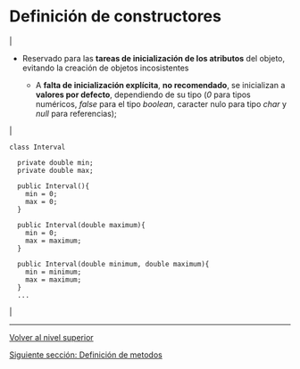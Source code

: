 # Definición de constructores






| 
* Reservado para las **tareas de inicialización de los atributos** del objeto, evitando la creación de objetos incosistentes


	+ A **falta de inicialización explícita**, **no recomendado**, se inicializan a **valores por defecto**, dependiendo de su tipo (*0* para tipos numéricos, *false* para el tipo *boolean*, caracter nulo para tipo *char* y *null* para referencias);



 | 


```
class Interval

  private double min;
  private double max;

  public Interval(){
    min = 0;
    max = 0;
  }

  public Interval(double maximum){
    min = 0;
    max = maximum;
  }

  public Interval(double minimum, double maximum){
    min = minimum;
    max = maximum;
  }
  ...
```


 |


---

[Volver al nivel superior](../README.md)

[Siguiente sección: Definición de metodos](../u3Definicióndemetodos/README.md)
